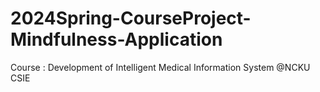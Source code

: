 # 2024Spring-CourseProject-Mindfulness-Application
Course : Development of Intelligent Medical Information System @NCKU CSIE
